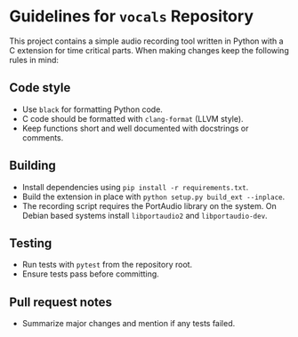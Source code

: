 # Guidelines for `vocals` Repository

This project contains a simple audio recording tool written in Python with a C
extension for time critical parts. When making changes keep the following rules
in mind:

## Code style
- Use `black` for formatting Python code.
- C code should be formatted with `clang-format` (LLVM style).
- Keep functions short and well documented with docstrings or comments.

## Building
- Install dependencies using `pip install -r requirements.txt`.
- Build the extension in place with `python setup.py build_ext --inplace`.
- The recording script requires the PortAudio library on the system. On Debian
  based systems install `libportaudio2` and `libportaudio-dev`.

## Testing
- Run tests with `pytest` from the repository root.
- Ensure tests pass before committing.

## Pull request notes
- Summarize major changes and mention if any tests failed.
